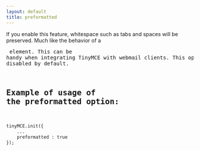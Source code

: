```yaml
---
layout: default
title: preformatted
---
```


If you enable this feature, whitespace such as tabs and spaces will be preserved. Much like the behavior of a <pre> element. This can be handy when integrating TinyMCE with webmail clients. This option is disabled by default.

## Example of usage of the preformatted option:

```html
tinyMCE.init({
	...
	preformatted : true
});

```